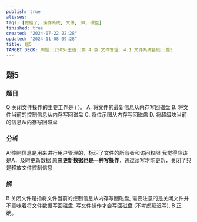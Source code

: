 ```yaml
---
publish: true
aliases: 
tags: [做错了, 操作系统, 文件, IO, 硬盘]
finished: true
created: "2024-07-22 22:28"
updated: "2024-11-08 09:28"
title: 题5
TARGET DECK: 刷题::25OS-王道::第 4 章 文件管理::4.1 文件系统基础::题5
---
```

## 题5
### 题目
Q:关闭文件操作的主要工作是 ( )。
A. 将文件的最新信息从内存写回磁盘
B. 将文件当前的控制信息从内存写回磁盘
C. 将位示图从内存写回磁盘
D. 将超级块当前的信息从内存写回磁盘
### 分析
A:控制信息是用来进行用户管理的，标识了文件的所有者和访问权限
我觉得应该是A，及时更新数据
原来**更新数据也是一种写操作**，通过读写才能更新，关闭了只是释放文件控制信息
### 解
B
关闭文件是指将文件当前的控制信息从内存写回磁盘, 需要注意的是关闭文件并不意味着将文件数据写回磁盘, 写文件操作才会写回磁盘 (不考虑延迟写), B 正确。
<!--ID: 1725343910762-->

